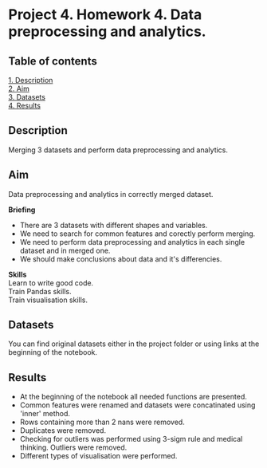 # Project 4. Homework 4. Data preprocessing and analytics.

## Table of contents
[1. Description](https://github.com/ekaterinatao/Tutorial_projects/tree/main/project_4/README.md#Description)   
[2. Aim](https://github.com/ekaterinatao/Tutorial_projects/tree/main/project_4/README.md#Aim)  
[3. Datasets](https://github.com/ekaterinatao/Tutorial_projects/tree/main/project_4/README.md#Datasets)  
[4. Results](https://github.com/ekaterinatao/Tutorial_projects/tree/main/project_4/README.md#Results)  

## Description
Merging 3 datasets and perform data preprocessing and analytics.

## Aim
Data preprocessing and analytics in correctly merged dataset.

**Briefing**  
- There are 3 datasets with different shapes and variables.
- We need to search for common features and corectly perform merging.
- We need to perform data preprocessing and analytics in each single dataset and in merged one.
- We should make conclusions about data and it's differencies.

**Skills**  
Learn to write good code.  
Train Pandas skills.  
Train visualisation skills.

## Datasets
You can find original datasets either in the project folder or using links at the beginning of the notebook.

## Results
- At the beginning of the notebook all needed functions are presented.
- Common features were renamed and datasets were concatinated using 'inner' method.
- Rows containing more than 2 nans were removed.
- Duplicates were removed.
- Checking for outliers was performed using 3-sigm rule and medical thinking. Outliers were removed.
- Different types of visualisation were performed.